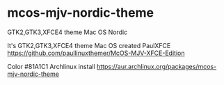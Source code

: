# mcos-mjv-nordic-theme
GTK2,GTK3,XFCE4 theme Mac OS Nordic

It's GTK2,GTK3,XFCE4 theme Mac OS created PaulXFCE
https://github.com/paullinuxthemer/McOS-MJV-XFCE-Edition
  
Color #81A1C1
Archlinux install https://aur.archlinux.org/packages/mcos-mjv-nordic-theme
